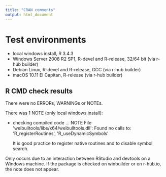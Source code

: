 ```yaml
---
title: "CRAN comments"
output: html_document
---
```


# Test environments

* local windows install, R 3.4.3
* Windows Server 2008 R2 SP1, R-devel and R-release, 32/64 bit (via r-hub builder)
* Debian Linux, R-devel and R-release, GCC (via r-hub builder)
* macOS 10.11 El Capitan, R-release (via r-hub builder)

## R CMD check results

There were no ERRORs, WARNINGs or NOTEs.

There was 1 NOTE (only local windows install):

* checking compiled code ... NOTE
  File 'weibulltools/libs/x64/weibulltools.dll':
  Found no calls to: 'R_registerRoutines', 'R_useDynamicSymbols'

  It is good practice to register native routines and to disable symbol
  search.
  
Only occurs due to an interaction between RStudio and devtools on a Windows machine.
If the package is checked on winbuilder or on r-hub.io, the note does not appear.

